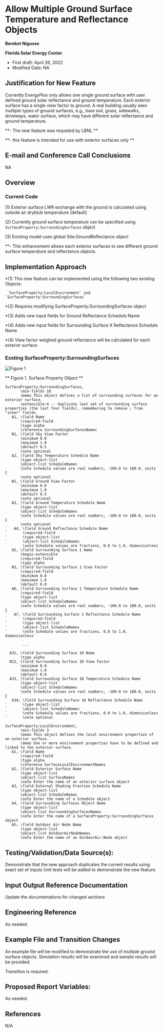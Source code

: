 Allow Multiple Ground Surface Temperature and Reflectance Objects
======================

**Bereket Nigusse**

**Florida Solar Energy Center**

 - First draft: April 26, 2022
 - Modified Date: NA

## Justification for New Feature ##

Currently EnergyPlus only allows one single ground surface with user defined ground solar reflectance and ground temperature. Each exterior surface has a single view factor to ground. A real building usually sees multiple types of ground surfaces, e.g., bare soil, grass, sidewalks, driveways, water surface, which may have different solar reflectance and ground temperature.

**- The new feature was requeted by LBNL **

**- this feature is intended for use with exterior surfaces only **

## E-mail and  Conference Call Conclusions ##

NA

## Overview ##

### Current Code ###

(1) Exterior surface LWR exchange with the ground is calculated using outside air dryblub temperature (default)

(2) Currently ground surface temperature can be specified using `SurfaceProperty:SurroundingSurfaces` object 

(3) Existing model uses global Site:GroundReflectance object

**- This enhancement allows each exterior surfaces to see different ground surface temperature and reflectance objects.

## Implementation Approach ##

*(1) This new feature can be implemented using the following two existing Objects:

     `SurfaceProperty:LocalEnvironment` and `SurfaceProperty:SurroundingSurfaces`

*(2) Requires modifying SurfaceProperty:SurroundingSurfaces object

*(3) Adds new input fields for Ground Reflectance Schedule Name

*(4) Adds new input fields for Surrounding Surface X Reflectance Schedule Name

*(4) View factor weighed ground reflectance will be calculated for each exterior surface

### Exsting SurfaceProperty:SurroundingSurfaces ###



![Figure 1](GroundSurfaceProperties.PNG)

** Figure 1. Surface Property Object **
 
``` 
SurfaceProperty:SurroundingSurfaces,
       \min-fields 10
       \memo This object defines a list of surrounding surfaces for an exterior surface.
       \extensible:4 -- duplicate last set of surrounding surface properties (the last four fields), remembering to remove ; from "inner" fields.
   A1, \field Name
       \required-field
       \type alpha
       \reference SurroundingSurfacesNames
   N1, \field Sky View Factor
       \minimum 0.0
       \maximum 1.0
       \default 0.5
       \note optional
   A2, \field Sky Temperature Schedule Name
       \type object-list
       \object-list ScheduleNames
       \note Schedule values are real numbers, -100.0 to 100.0, units C
       \note optional
   N2, \field Ground View Factor
       \minimum 0.0
       \maximum 1.0
       \default 0.5
       \note optional
   A3, \field Ground Temperature Schedule Name
       \type object-list
       \object-list ScheduleNames
       \note Schedule values are real numbers, -100.0 to 100.0, units C
       \note optional
`   A4, \field Ground Reflectance Schedule Name
`       \required-field
`       \type object-list
`       \object-list ScheduleNames
`       \note Schedule values are fractions, 0.0 to 1.0, dimensionless
   A5, \field Surrounding Surface 1 Name
       \begin-extensible
       \required-field
       \type alpha
   N3, \field Surrounding Surface 1 View Factor
       \required-field
       \minimum 0.0
       \maximum 1.0
       \default 0.0
   A6, \field Surrounding Surface 1 Temperature Schedule Name
       \required-field
       \type object-list
       \object-list ScheduleNames
       \note Schedule values are real numbers, -100.0 to 100.0, units C	   
`   A7, \field Surrounding Surface 1 Reflectance Schedule Name
`       \required-field
`       \type object-list
`       \object-list ScheduleNames
`       \note Schedule values are fractions, 0.0 to 1.0, dimensionless`
 
        ...
		
  A32, \field Surrounding Surface 10 Name
       \type alpha
  N12, \field Surrounding Surface 10 View Factor
       \minimum 0.0
       \maximum 1.0
       \default 0.0
  A33, \field Surrounding Surface 10 Temperature Schedule Name
       \type object-list
       \object-list ScheduleNames
       \note Schedule values are real numbers, -100.0 to 100.0, units C
`  A34; \field Surrounding Surface 10 Reflectance Schedule Name
`       \type object-list
`       \object-list ScheduleNames
`       \note Schedule values are fractions, 0.0 to 1.0, dimensionless
`       \note optional	

SurfaceProperty:LocalEnvironment,
       \min-fields 3
       \memo This object defines the local environment properties of an exterior surface.
       \memo One or more environment properties have to be defined and linked to the exterior surface.
   A1, \field Name
       \required-field
       \type alpha
       \reference SurfaceLocalEnvironmentNames
   A2, \field Exterior Surface Name
       \type object-list
       \object-list SurfaceNames
       \note Enter the name of an exterior surface object
   A3, \field External Shading Fraction Schedule Name
       \type object-list
       \object-list ScheduleNames
       \note Enter the name of a Schedule object
   A4, \field Surrounding Surfaces Object Name
       \type object-list
       \object-list SurroundingSurfacesNames
       \note Enter the name of a SurfaceProperty:SurroundingSurfaces object
   A5; \field Outdoor Air Node Name
       \type object-list
       \object-list OutdoorAirNodeNames
       \note Enter the name of an OutdoorAir:Node object
```
	   
## Testing/Validation/Data Source(s): ##

Demonstrate that the new approach duplicates the current results using exact set of inputs
Unit tests will be added to demonstrate the new feature.

## Input Output Reference Documentation ##

Update the documentations for changed sections

## Engineering Reference ##

As needed.

## Example File and Transition Changes ##

An example file will be modified to demonstrate the use of multiple ground surface objects. Simulation results will be examined and sample results will be provided.

Transition is required.

## Proposed Report Variables: ##

As needed.


## References ##

N/A
